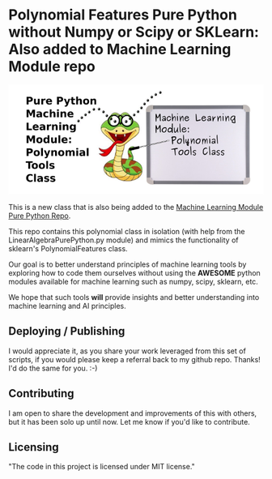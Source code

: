 # Polynomial Features Pure Python without Numpy or Scipy or SKLearn: Also added to Machine Learning Module repo

![Polynomial Features Pure Python](https://github.com/ThomIves/PolynomialFeatures/blob/master/Machine_Learning_Module_Polynomial_Tools_Class_Post_Title.png)

This is a new class that is also being added to the [Machine Learning Module Pure Python Repo](https://github.com/ThomIves/MachineLearningModulePurePy). 

This repo contains this polynomial class in isolation (with help from the LinearAlgebraPurePython.py module) and mimics the functionality of sklearn's PolynomialFeatures class.

Our goal is to better understand principles of machine learning tools by exploring how to code them ourselves  without using the **AWESOME** python modules available for machine learning such as numpy, scipy, sklearn, etc.

We hope that such tools **will** provide insights and better understanding into machine learning and AI principles. 

## Deploying / Publishing

I would appreciate it, as you share your work leveraged from this set of scripts, if you would please keep a referral back to my github repo. Thanks! I'd do the same for you. :-)

## Contributing

I am open to share the development and improvements of this with others, but it has been solo up until now. Let me know if you'd like to contribute.

## Licensing

"The code in this project is licensed under MIT license."
